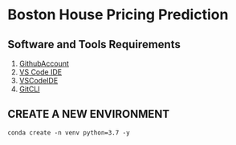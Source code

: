 # Boston House Pricing Prediction

## Software and Tools Requirements

1. [GithubAccount](https://github.com)
2. [VS Code IDE](https://heroku.com)
3. [VSCodeIDE](https://code.visualstudio.com/)
4. [GitCLI](https://git-scm.com)


## CREATE A NEW ENVIRONMENT

    conda create -n venv python=3.7 -y